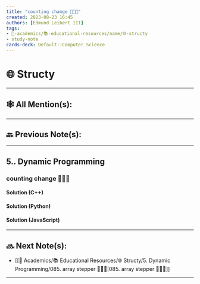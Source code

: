 ```yaml
---
title: "counting change 👨🏽‍💻"
created: 2023-08-23 16:45
authors: [Edmund Leibert III]
tags:
- 🔴-academics/📚-educational-resources/name/🌐-structy
- study-note
cards-deck: Default::Computer Science
---
```


# 🌐 Structy

---

## 🕸️ All Mention(s):

---

## 🔙 Previous Note(s):

---

## 5.. Dynamic Programming

### **counting change 👨🏽‍💻**

#### Solution (C++)

#### Solution (Python)

#### Solution (JavaScript)

---

## 🔜 Next Note(s):
- [[🔴 Academics/📚 Educational Resources/🌐 Structy/5. Dynamic Programming/085. array stepper 👨🏽‍💻|085. array stepper 👨🏽‍💻]]

---
